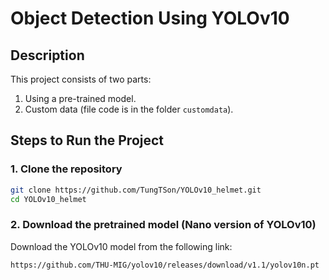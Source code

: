 # Object Detection Using YOLOv10

## Description
This project consists of two parts:
1. Using a pre-trained model.
2. Custom data (file code is in the folder `customdata`).

## Steps to Run the Project

### 1. Clone the repository
```bash
git clone https://github.com/TungTSon/YOLOv10_helmet.git
cd YOLOv10_helmet
```
### 2. Download the pretrained model (Nano version of YOLOv10)
Download the YOLOv10 model from the following link:
```bash
https://github.com/THU-MIG/yolov10/releases/download/v1.1/yolov10n.pt
```